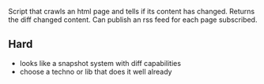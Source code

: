 Script that crawls an html page and tells if its content has changed. 
Returns the diff changed content.
Can publish an rss feed for each page subscribed.

## Hard

- looks like a snapshot system with diff capabilities
- choose a techno or lib that does it well already